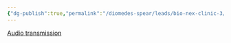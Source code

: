 ```yaml
---
{"dg-publish":true,"permalink":"/diomedes-spear/leads/bio-nex-clinic-3/"}
---
```


[Audio transmission]([transmission_1.mp3](https://1drv.ms/u/c/9eb2e49a212b638e/EY5jKyGa5LIggJ6mNwEAAAABDT9rmDKG4rbb3gf12vQcUA?e=y4gEBR))

